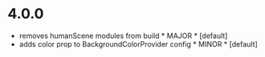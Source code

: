 4.0.0
=====

- removes humanScene modules from build * MAJOR * [default]
- adds color prop to BackgroundColorProvider config * MINOR * [default]